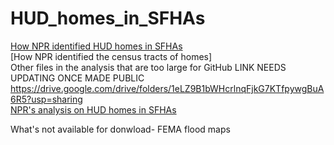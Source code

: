 # HUD_homes_in_SFHAs

[How NPR identified HUD homes in SFHAs](https://github.com/jhuo7/HUD_homes_in_SFHAs/blob/main/20210809_HUD_RH_geocoding_for_sharing.ipynb)<br>
[How NPR identified the census tracts of homes]<br>
Other files in the analysis that are too large for GitHub LINK NEEDS UPDATING ONCE MADE PUBLIC https://drive.google.com/drive/folders/1eLZ9B1bWHcrlnqFjkG7KTfpywgBuA6R5?usp=sharing <br>
[NPR's analysis on HUD homes in SFHAs](https://github.com/jhuo7/HUD_homes_in_SFHAs/blob/main/20210729_HUD_RH_SFHA_analysis_for_sharing.ipynb)

What's not available for donwload-
FEMA flood maps
